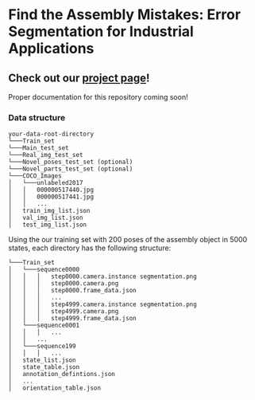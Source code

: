 # Find the Assembly Mistakes: Error Segmentation for Industrial Applications

## Check out our [project page](https://timschoonbeek.github.io/error_seg)!

Proper documentation for this repository coming soon!



### Data structure
```
your-data-root-directory
└───Train_set
└───Main_test_set
└───Real_img_test_set
└───Novel_poses_test_set (optional)
└───Novel_parts_test_set (optional)
└───COCO_Images
│   └───unlabeled2017
│   │   000000517440.jpg
│   │   000000517441.jpg
│   │   ...
│   train_img_list.json
│   val_img_list.json
│   test_img_list.json
```

Using the our training set with 200 poses of the assembly object in 5000 states, each directory has the following structure:
```
└───Train_set
│   └───sequence0000
│   │   │   step0000.camera.instance segmentation.png
│   │   │   step0000.camera.png
│   │   │   step0000.frame_data.json
│   │   │   ...
│   │   │   step4999.camera.instance segmentation.png
│   │   │   step4999.camera.png
│   │   │   step4999.frame_data.json
│   └───sequence0001
│   │   │   ...
│   │   ...
│   └───sequence199
│   │   │   ...
│   state_list.json
│   state_table.json
│   annotation_defintions.json
│   ...
│   orientation_table.json
```
